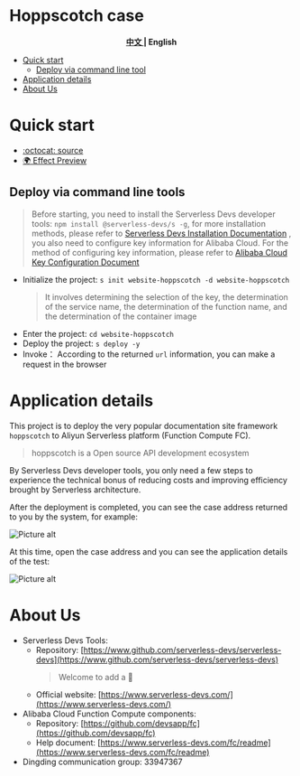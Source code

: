 # Hoppscotch case

<toc>

<p align="center"><b> <a href="./readme.md"> 中文 </a> | English </b></p>

- [Quick start](#Quick-start)
    - [Deploy via command line tool](#Deploy-via-command-line-tools)
- [Application details](#Application-details)
- [About Us](#About-Us)

</toc>

# Quick start

- [:octocat: source](https://github.com/devsapp/start-website/tree/master/website/hoppscotch/src)
- [:earth_africa: Effect Preview](
http://hoppscotch.website.1767215449378635.cn-hangzhou.fc.devsapp.net/)

## Deploy via command line tools

> Before starting, you need to install the Serverless Devs developer tools: `npm install @serverless-devs/s -g`, for more installation methods, please refer to [Serverless Devs Installation Documentation](https://www.serverless-devs.com/serverless-devs/install) , you also need to configure key information for Alibaba Cloud. For the method of configuring key information, please refer to [Alibaba Cloud Key Configuration Document](https://www.serverless-devs.com/fc/config)
- Initialize the project: `s init website-hoppscotch -d website-hoppscotch`
    > It involves determining the selection of the key, the determination of the service name, the determination of the function name, and the determination of the container image
- Enter the project: `cd website-hoppscotch`
- Deploy the project: `s deploy -y`
- Invoke： According to the returned `url` information, you can make a request in the browser

# Application details

This project is to deploy the very popular documentation site framework `hoppscotch` to Aliyun Serverless platform (Function Compute FC).

> hoppscotch is a Open source API development ecosystem

By Serverless Devs developer tools, you only need a few steps to experience the technical bonus of reducing costs and improving efficiency brought by Serverless architecture.

 After the deployment is completed, you can see the case address returned to you by the system, for example:

![Picture alt](https://img.alicdn.com/imgextra/i3/O1CN016aexcy1kL4nHt7Emi_!!6000000004666-2-tps-1696-690.png)

At this time, open the case address and you can see the application details of the test:

![Picture alt](https://serverless-devs-app-pkg.oss-cn-beijing.aliyuncs.com/L1VzZXJzL3lrL0xpYnJhcnkvQ2FjaGVzL2RkLndvcmsuZXhjbHVzaXZlNGFsaWRpbmcvdGh1bWJuYWlscy83NTFDOEY3MS02QUQ3LTQ3MzUtQUYwQi0wNTA3MUJDRjY2RDMuZ2lm.gif)


# About Us
- Serverless Devs Tools:
    - Repository: [https://www.github.com/serverless-devs/serverless-devs](https://www.github.com/serverless-devs/serverless-devs)
      > Welcome to add a :star2:
    - Official website: [https://www.serverless-devs.com/](https://www.serverless-devs.com/)
- Alibaba Cloud Function Compute components:
    - Repository: [https://github.com/devsapp/fc](https://github.com/devsapp/fc)
    - Help document: [https://www.serverless-devs.com/fc/readme](https://www.serverless-devs.com/fc/readme)
- Dingding communication group: 33947367